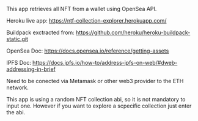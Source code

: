 This app retrieves all NFT from a wallet using OpenSea API.

Heroku live app: https://ntf-collection-explorer.herokuapp.com/

Buildpack exctracted from: https://github.com/heroku/heroku-buildpack-static.git

OpenSea Doc: https://docs.opensea.io/reference/getting-assets

IPFS Doc: https://docs.ipfs.io/how-to/address-ipfs-on-web/#dweb-addressing-in-brief

Need to be conected via Metamask or other web3 provider to the ETH network.

This app is using a random NFT collection abi, so it is not mandatory to input one. However if you want to explore a scpecific collection just enter the abi.